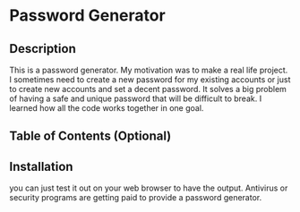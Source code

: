 # Password Generator

## Description

This is a password generator. My motivation was to make a real life project. I sometimes need to create a new password for my existing accounts or just to create new accounts and set a decent password. It solves a big problem of having a safe and unique password that will be difficult to break. I learned how all the code works together in one goal.
## Table of Contents (Optional)

## Installation

you can just test it out on your web browser to have the output. Antivirus or security programs are getting paid to provide a password generator.  
